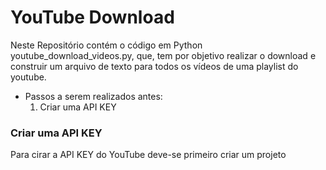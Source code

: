 # YouTube Download

Neste Repositório contém o código em Python youtube_download_videos.py, que, tem por objetivo realizar o download e construir um arquivo de texto para todos os vídeos de uma playlist do youtube.

- Passos a serem realizados antes:
  1. Criar uma API KEY
  
### Criar uma API KEY
Para cirar a API KEY do YouTube deve-se primeiro criar um projeto

